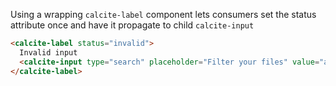 Using a wrapping `calcite-label` component lets consumers set the status attribute once and have it propagate to child `calcite-input`

```html
<calcite-label status="invalid">
  Invalid input
  <calcite-input type="search" placeholder="Filter your files" value="adfo2h2"></calcite-input>
</calcite-label>
```
